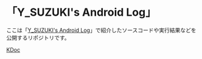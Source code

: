 # 「Y_SUZUKI's Android Log」

ここは「[Y_SUZUKI's Android Log](https://android.suzu-sd.com)」で紹介したソースコードや実行結果などを公開するリポジトリです。

[KDoc](DokkaOutput/KDoc/MyAppDoc/app/index.html)
